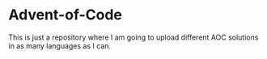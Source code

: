 # Advent-of-Code

This is just a repository where I am going to upload different AOC solutions in as many languages as I can.
